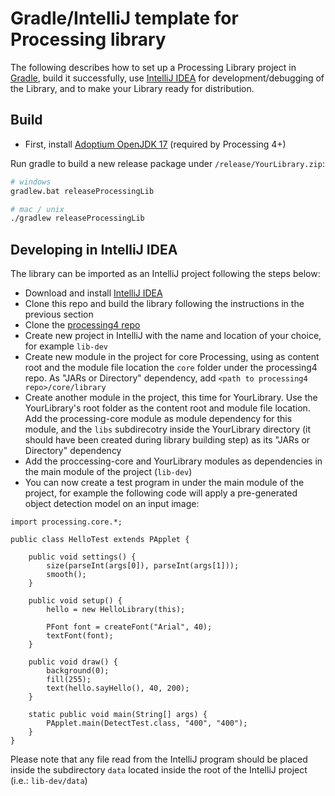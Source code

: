 # Gradle/IntelliJ template for Processing library 

The following describes how to set up a Processing Library project in [Gradle](https://gradle.org/), build it successfully, use [IntelliJ IDEA](https://www.jetbrains.com/idea/) for development/debugging of the Library, and to make your Library ready for distribution.

## Build
- First, install [Adoptium OpenJDK 17](https://adoptium.net/) (required by Processing 4+)

Run gradle to build a new release package under `/release/YourLibrary.zip`:

```bash
# windows
gradlew.bat releaseProcessingLib

# mac / unix
./gradlew releaseProcessingLib
```

## Developing in IntelliJ IDEA

The library can be imported as an IntelliJ project following the steps below:

- Download and install [IntelliJ IDEA](https://www.jetbrains.com/idea/download/)
- Clone this repo and build the library following the instructions in the previous section
- Clone the [processing4 repo](https://github.com/processing/processing4)
- Create new project in IntelliJ with the name and location of your choice, for example ```lib-dev```
- Create new module in the project for core Processing, using as content root and the module file location the ```core``` folder under the processing4 repo. As "JARs or Directory" dependency, add ```<path to processing4 repo>/core/library```
- Create another module in the project, this time for YourLibrary. Use the YourLibrary's root folder as the content root and module file location. Add the processing-core module as module dependency for this module, and the ```libs``` subdirecotry inside the YourLibrary directory (it should have been created during library building step) as its "JARs or Directory" dependency
- Add the proccessing-core and YourLibrary modules as dependencies in the main module of the project (```lib-dev```)
- You can now create a test program in under the main module of the project, for example the following code will apply a pre-generated object detection model on an input image:

```
import processing.core.*;

public class HelloTest extends PApplet {

    public void settings() {
        size(parseInt(args[0]), parseInt(args[1]));
        smooth();
    }

    public void setup() {
        hello = new HelloLibrary(this);
  
        PFont font = createFont("Arial", 40);
        textFont(font);
    }

    public void draw() {
        background(0);
        fill(255);
        text(hello.sayHello(), 40, 200);
    }

    static public void main(String[] args) {
        PApplet.main(DetectTest.class, "400", "400");
    }
}
```

Please note that any file read from the IntelliJ program should be placed inside the subdirectory ```data``` located inside the root of the IntelliJ project (i.e.: ```lib-dev/data```)
